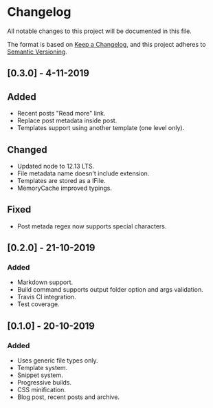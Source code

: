 # Changelog

All notable changes to this project will be documented in this file.

The format is based on [Keep a Changelog](https://keepachangelog.com/en/1.0.0/),
and this project adheres to [Semantic Versioning](https://semver.org/spec/v2.0.0.html).

## [0.3.0] - 4-11-2019

## Added

- Recent posts "Read more" link.
- Replace post metadata inside post.
- Templates support using another template (one level only).

## Changed

- Updated node to 12.13 LTS.
- File metadata name doesn't include extension.
- Templates are stored as a IFile.
- MemoryCache improved typings.

## Fixed

- Post metada regex now supports special characters.

## [0.2.0] - 21-10-2019

### Added

- Markdown support.
- Build command supports output folder option and args validation.
- Travis CI integration.
- Test coverage.

## [0.1.0] - 20-10-2019

### Added

- Uses generic file types only.
- Template system.
- Snippet system.
- Progressive builds.
- CSS minification.
- Blog post, recent posts and archive.
